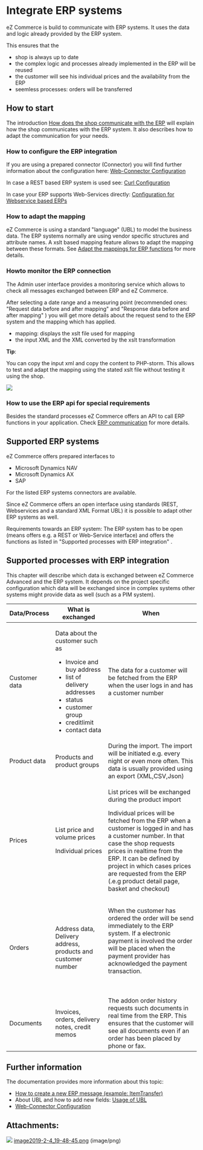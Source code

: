#  Integrate ERP systems 

eZ Commerce is build to communicate with ERP systems. It uses the data and logic already provided by the ERP system. 

This ensures that the

  - shop is always up to date
  - the complex logic and processes already implemented in the ERP will be reused 
  - the customer will see his individual prices and the availability from the ERP
  - seemless processes: orders will be transferred 

## How to start

The introduction [How does the shop communicate with the ERP](How-does-the-shop-communicate-with-the-ERP_23560630.html) will explain how the shop communicates with the ERP system. It also describes how to adapt the communication for your needs.

### How to configure the ERP integration

If you are using a prepared connector (Connector) you will find further information about the configuration here: [Web-Connector Configuration](Web-Connector-Configuration_23560325.html)

In case a REST based ERP system is used see: [Curl Configuration](Curl-Configuration_23560254.html)

In case your ERP supports Web-Services directly: [Configuration for Webservice based ERPs](Configuration-for--Webservice-based-ERPs_23561087.html)

### How to adapt the mapping

eZ Commerce is using a standard "language" (UBL) to model the business data. The ERP systems normally are using vendor specific structures and attribute names. A xslt based mapping feature allows to adapt the mapping between these formats. See [Adapt the mappings for ERP functions](Adapt-the-mappings-for-ERP-functions_23561088.html) for more details. 

### Howto monitor the ERP connection

The Admin user interface provides a monitoring service which allows to check all messages exchanged between ERP and eZ Commerce. 

After selecting a date range and a measuring point (recommended ones:  "Request data before and after mapping" and "Response data before and after mapping" ) you will get more details about the request send to the ERP system and the mapping which has applied. 

  - mapping:   displays the xslt file used for mapping
  - the input XML and the XML converted by the xslt transformation  

**Tip**:

You can copy the input xml and copy the content to PHP-storm. This allows to test and adapt the mapping using the stated xslt file without testing it using the shop.

![](attachments/23560631/23566389.png)

### How to use the ERP api for special requirements

Besides the standard processes eZ Commerce offers an API to call ERP functions in your application. Check [ERP communication](ERP-communication_23560973.html) for more details.

## Supported ERP systems

eZ Commerce offers prepared interfaces to 

  - Microsoft Dynamics NAV
  - Microsoft Dynamics AX
  - SAP

For the listed ERP systems connectors are available.

Since eZ Commerce offers an open interface using standards (REST, Webservices and a standard XML Format UBL) it is possible to adapt other ERP systems as well.

Requirements towards an ERP system: The ERP system has to be open (means offers e.g. a REST or Web-Service interface) and offers the functions as listed in "Supported processes with ERP integration" .

  

## Supported processes with ERP integration

This chapter will describe which data is exchanged between eZ Commerce Advanced and the ERP system. It depends on the project specific configuration which data will be exchanged since in complex systems other systems might provide data as well (such as a PIM system).

<table>
<thead>
<tr class="header">
<th>Data/Process</th>
<th>What is exchanged</th>
<th>When</th>
</tr>
</thead>
<tbody>
<tr>
<td>Customer data</td>
<td><p>Data about the customer such as</p>
<ul>
<li>Invoice and buy address</li>
<li>list of delivery addresses</li>
<li>status</li>
<li>customer group</li>
<li>creditlimit</li>
<li>contact data</li>
</ul></td>
<td>The data for a customer will be fetched from the ERP when the user logs in and has a customer number</td>
</tr>
<tr>
<td>Product data</td>
<td>Products and product groups</td>
<td>During the import. The import will be initiated e.g. every night or even more often. This data is usually provided using an export (XML,CSV,Json)</td>
</tr>
<tr>
<td>Prices</td>
<td><p>List price and volume prices</p>
<p>Individual prices</p></td>
<td><p>List prices will be exchanged during the product import</p>
<p>Individual prices will be fetched from the ERP when a customer is logged in and has a customer number. In that case the shop requests prices in realtime from the ERP. It can be defined by project in which cases prices are requested from the ERP (.e.g product detail page, basket and checkout)</p></td>
</tr>
<tr>
<td>Orders</td>
<td>Address data, Delivery address, products and customer number</td>
<td><p>When the customer has ordered the order will be send immediately to the ERP system. If a electronic payment is involved the order will be placed when the payment provider has acknowledged the payment transaction.</p>
<p><br />
</p></td>
</tr>
<tr>
<td>Documents</td>
<td>Invoices, orders, delivery notes, credit memos</td>
<td>The addon order history requests such documents in real time from the ERP. This ensures that the customer will see all documents even if an order has been placed by phone or fax.</td>
</tr>
</tbody>
</table>

## Further information

The documentation provides more information about this topic:

  - [How to create a new ERP message (example: ItemTransfer)](23560266.html)
  - About UBL and how to add new fields:  [Usage of UBL](Usage-of-UBL_23560640.html)
  - [Web-Connector Configuration](Web-Connector-Configuration_23560325.html)

## Attachments:

![](images/icons/bullet_blue.gif) [image2019-2-4\_19-48-45.png](attachments/23560631/23566389.png) (image/png)  
